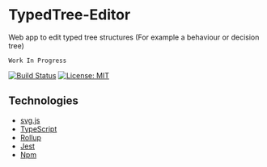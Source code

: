 ﻿# TypedTree-Editor
Web app to edit typed tree structures (For example a behaviour or decision tree)

`Work In Progress`

[![Build Status](https://dev.azure.com/bastian-blokland/TypedTree-Editor/_apis/build/status/BastianBlokland.typedtree-editor?branchName=master)](https://dev.azure.com/bastian-blokland/TypedTree-Editor/_build/latest?definitionId=3?branchName=master)
[![License: MIT](https://img.shields.io/badge/License-MIT-blue.svg)](LICENSE)

## Technologies
* [svg.js](https://github.com/svgdotjs/svg.js/)
* [TypeScript](https://github.com/Microsoft/TypeScript)
* [Rollup](https://github.com/rollup/rollup)
* [Jest](https://github.com/facebook/jest)
* [Npm](https://github.com/npm/cli)
